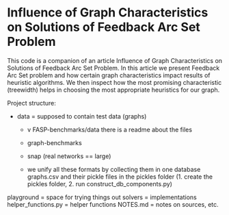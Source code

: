 # Influence of Graph Characteristics on Solutions of Feedback Arc Set Problem

This code is a companion of an article Influence of Graph Characteristics on Solutions of Feedback Arc Set Problem. In this article we present Feedback Arc Set problem and how certain graph characteristics impact results of heuristic algorithms. We then inspect how the most promising characteristic (treewidth) helps in choosing the most appropriate heuristics for our graph.

Project structure:
- data = supposed to contain test data (graphs)
    - v FASP-benchmarks/data there is a readme about the files
    - graph-benchmarks
    - snap (real networks == large)

    - we unify all these formats by collecting them in one database graphs.csv and their pickle files in the pickles folder (1. create the pickles folder, 2. run construct_db_components.py)

playground = space for trying things out
solvers = implementations
helper_functions.py = helper functions
NOTES.md = notes on sources, etc.
